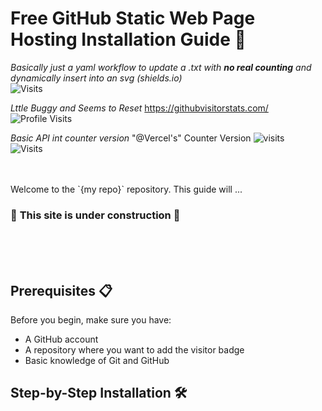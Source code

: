 # Free GitHub Static Web Page Hosting Installation Guide 🚀
_Basically just a yaml workflow to update a .txt with __no real counting__ and dynamically insert into an svg (shields.io)_  <br/>
![Visits](https://img.shields.io/badge/Visits-429-blue)

_Lttle Buggy and Seems to Reset_ https://githubvisitorstats.com/ <br/>
![Profile Visits](https://img.shields.io/endpoint?url=https://yasinkalkan.com/api/githubvisitorstats/track/?user=user456-ux)

<!-- 
![visits](https://visit-counter.vercel.app/counter.png?page=&s=40&c=00ff00&bg=00000000&no=2&ff=digi&tb=&ta=)  //creating extra \r\n
-->
_Basic API int counter version_
"@Vercel's" Counter Version ![visits](https://visit-counter.vercel.app/counter.png?page=https%3A%2F%2Fgithub.com%2Fuser456-ux%2Fhello-world&s=40&c=00ff00&bg=00000000&no=2&ff=digi&tb=&ta=) <br/>
![Visits](https://img.shields.io/badge/Visits-429-blue)

<!-- considered dropping the vercel into a var then into svg badge, but that needs html/js, so we are back to the logging solution -->
<!-- https://github.com/antonkomarev/github-profile-views-counter
![visits](https://visit-counter.vercel.app/counter.png?page=&s=40&c=00ff00&bg=00000000&no=2&ff=digi&tb=&ta=)
-->

 <br/>

<!--
:warning: **Warning:** Do not push the big red button. *This is "always on" Azure which flips F1 to S1 and generates billing -->

<br/>
Welcome to the `{my repo}` repository. This guide will ...

###  :construction: __This site is under construction__ :construction:
<br/><br/><br/>
## Prerequisites 📋

Before you begin, make sure you have:

- A GitHub account
- A repository where you want to add the visitor badge
- Basic knowledge of Git and GitHub

## Step-by-Step Installation 🛠️

